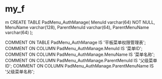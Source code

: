 # my_f
m
CREATE TABLE PadMenu_AuthManage(
MenuId varchar(64) NOT NULL,
MenuName varchar(128),
ParentMenuId varchar(64),
ParentMenuName varchar(64)
);

COMMENT ON TABLE PadMenu_AuthManage IS '平板菜单权限管理表';
COMMENT ON COLUMN PadMenu_AuthManage.MenuId IS '菜单ID';
COMMENT ON COLUMN PadMenu_AuthManage.MenuName IS '菜单名称';
COMMENT ON COLUMN PadMenu_AuthManage.ParentMenuId IS '父级菜单ID';
COMMENT ON COLUMN PadMenu_AuthManage.ParentMenuName IS '父级菜单名称';

